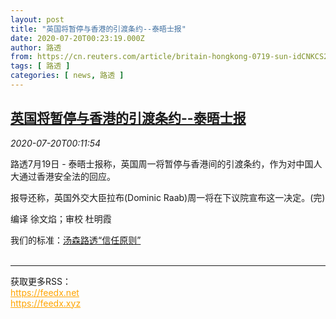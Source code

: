 ```yaml
---
layout: post
title: "英国将暂停与香港的引渡条约--泰晤士报"
date: 2020-07-20T00:23:19.000Z
author: 路透
from: https://cn.reuters.com/article/britain-hongkong-0719-sun-idCNKCS24L009
tags: [ 路透 ]
categories: [ news, 路透 ]
---
```

<!--1595204599000-->
[英国将暂停与香港的引渡条约--泰晤士报](https://cn.reuters.com/article/britain-hongkong-0719-sun-idCNKCS24L009)
------

<div>
<div><i>2020-07-20T00:11:54</i></div><div class="StandardArticleBody_body"><p>路透7月19日 - 泰晤士报称，英国周一将暂停与香港间的引渡条约，作为对中国人大通过香港安全法的回应。 </p><p>报导还称，英国外交大臣拉布(Dominic Raab)周一将在下议院宣布这一决定。(完) </p><div class="Attribution_container"><div class="Attribution_attribution"><p class="Attribution_content">编译 徐文焰；审校 杜明霞 </p></div></div><div class="StandardArticleBody_trustBadgeContainer"><span class="StandardArticleBody_trustBadgeTitle">我们的标准：</span><span class="trustBadgeUrl"><a href="https://www.thomsonreuters.cn/content/dam/openweb/documents/pdf/china/brochures/about-us-1.pdf">汤森路透“信任原则”</a></span></div></div><br><hr><div>获取更多RSS：<br><a href="https://feedx.net" style="color:orange" target="_blank">https://feedx.net</a> <br><a href="https://feedx.xyz" style="color:orange" target="_blank">https://feedx.xyz</a><br></div>
</div>
